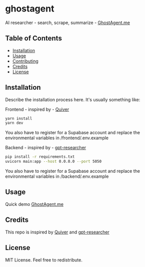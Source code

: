 # ghostagent

AI researcher - search, scrape, summarize - [GhostAgent.me](https://ghostagent.me/report)

## Table of Contents

- [Installation](#installation)
- [Usage](#usage)
- [Contributing](#contributing)
- [Credits](#credits)
- [License](#license)

## Installation

Describe the installation process here. It's usually something like:


Frontend - inspired by - [Quiver](https://github.com/StanGirard/quivr)
```bash
yarn install
yarn dev
```
You also have to register for a Supabase account and replace the environmental variables in /frontend/.env.example

Backend - inspired by - [gpt-researcher](https://github.com/assafelovic/gpt-researcher)

```bash
pip install -r requirements.txt
uvicorn main:app --host 0.0.0.0 --port 5050
```

You also have to register for a Supabase account and replace the environmental variables in /backend/.env.example

## Usage
Quick demo [GhostAgent.me](https://ghostagent.me/report)



## Credits
This repo is inspired by [Quiver](https://github.com/StanGirard/quivr) and [gpt-researcher](https://github.com/assafelovic/gpt-researcher)


## License
MIT License. Feel free to redistribute.